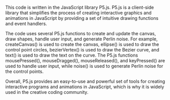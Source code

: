 This code is written in the JavaScript library P5.js. P5.js is a client-side library that simplifies the process of creating interactive graphics and animations in JavaScript by providing a set of intuitive drawing functions and event handlers.

The code uses several P5.js functions to create and update the canvas, draw shapes, handle user input, and generate Perlin noise. For example, createCanvas() is used to create the canvas, ellipse() is used to draw the control point circles, bezierVertex() is used to draw the Bezier curve, and text() is used to draw the text on the curve. The P5.js functions mousePressed(), mouseDragged(), mouseReleased(), and keyPressed() are used to handle user input, while noise() is used to generate Perlin noise for the control points.

Overall, P5.js provides an easy-to-use and powerful set of tools for creating interactive programs and animations in JavaScript, which is why it is widely used in the creative coding community.
